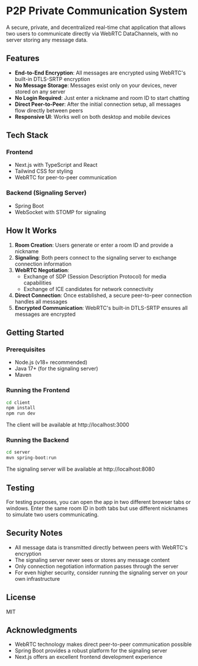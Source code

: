 # P2P Private Communication System

A secure, private, and decentralized real-time chat application that allows two users to communicate directly via WebRTC DataChannels, with no server storing any message data.

## Features

- **End-to-End Encryption**: All messages are encrypted using WebRTC's built-in DTLS-SRTP encryption
- **No Message Storage**: Messages exist only on your devices, never stored on any server
- **No Login Required**: Just enter a nickname and room ID to start chatting
- **Direct Peer-to-Peer**: After the initial connection setup, all messages flow directly between peers
- **Responsive UI**: Works well on both desktop and mobile devices

## Tech Stack

### Frontend
- Next.js with TypeScript and React
- Tailwind CSS for styling
- WebRTC for peer-to-peer communication

### Backend (Signaling Server)
- Spring Boot
- WebSocket with STOMP for signaling

## How It Works

1. **Room Creation**: Users generate or enter a room ID and provide a nickname
2. **Signaling**: Both peers connect to the signaling server to exchange connection information
3. **WebRTC Negotiation**:
   - Exchange of SDP (Session Description Protocol) for media capabilities
   - Exchange of ICE candidates for network connectivity
4. **Direct Connection**: Once established, a secure peer-to-peer connection handles all messages
5. **Encrypted Communication**: WebRTC's built-in DTLS-SRTP ensures all messages are encrypted

## Getting Started

### Prerequisites
- Node.js (v18+ recommended)
- Java 17+ (for the signaling server)
- Maven

### Running the Frontend

```bash
cd client
npm install
npm run dev
```

The client will be available at http://localhost:3000

### Running the Backend

```bash
cd server
mvn spring-boot:run
```

The signaling server will be available at http://localhost:8080

## Testing

For testing purposes, you can open the app in two different browser tabs or windows. Enter the same room ID in both tabs but use different nicknames to simulate two users communicating.

## Security Notes

- All message data is transmitted directly between peers with WebRTC's encryption
- The signaling server never sees or stores any message content
- Only connection negotiation information passes through the server
- For even higher security, consider running the signaling server on your own infrastructure

## License

MIT

## Acknowledgments

- WebRTC technology makes direct peer-to-peer communication possible
- Spring Boot provides a robust platform for the signaling server
- Next.js offers an excellent frontend development experience 